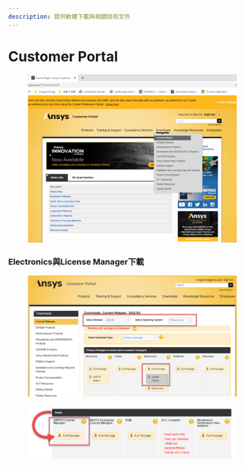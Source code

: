 ```yaml
---
description: 提供軟體下載與相關技術文件
---
```


# Customer Portal

<figure><img src="../.gitbook/assets/image (8) (1).png" alt=""><figcaption></figcaption></figure>

### Electronics與License Manager下載

<figure><img src="../.gitbook/assets/image (2) (2).png" alt=""><figcaption></figcaption></figure>

<figure><img src="../.gitbook/assets/image (9).png" alt=""><figcaption></figcaption></figure>
